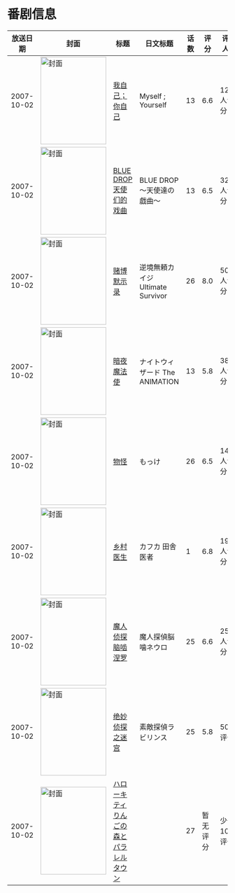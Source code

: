 # 番剧信息

|放送日期|封面|标题|日文标题|话数|评分|评分人数|
|---|---|---|---|---|---|---|
|2007-10-02|<img src="https://lain.bgm.tv/pic/cover/c/b2/eb/306_3M03m.jpg" alt="封面" style="width:150px;height:200px;object-fit:cover;">|[我自己；你自己](https://bangumi.tv/subject/306)|Myself ; Yourself|13|6.6|1251人评分|
|2007-10-02|<img src="https://lain.bgm.tv/pic/cover/c/f9/1e/1273_Mm6b7.jpg" alt="封面" style="width:150px;height:200px;object-fit:cover;">|[BLUE DROP 天使们的戏曲](https://bangumi.tv/subject/1273)|BLUE DROP ～天使達の戯曲～|13|6.5|327人评分|
|2007-10-02|<img src="https://lain.bgm.tv/pic/cover/c/fb/06/3892_xe6z2.jpg" alt="封面" style="width:150px;height:200px;object-fit:cover;">|[赌博默示录](https://bangumi.tv/subject/3892)|逆境無頼カイジ Ultimate Survivor|26|8.0|5013人评分|
|2007-10-02|<img src="https://lain.bgm.tv/pic/cover/c/29/12/4803_iMkMP.jpg" alt="封面" style="width:150px;height:200px;object-fit:cover;">|[暗夜魔法使](https://bangumi.tv/subject/4803)|ナイトウィザード The ANIMATION|13|5.8|386人评分|
|2007-10-02|<img src="https://lain.bgm.tv/pic/cover/c/df/27/7620_0Yq28.jpg" alt="封面" style="width:150px;height:200px;object-fit:cover;">|[物怪](https://bangumi.tv/subject/7620)|もっけ|26|6.5|143人评分|
|2007-10-02|<img src="https://lain.bgm.tv/pic/cover/c/68/bd/10596_3naGQ.jpg" alt="封面" style="width:150px;height:200px;object-fit:cover;">|[乡村医生](https://bangumi.tv/subject/10596)|カフカ 田舎医者|1|6.8|196人评分|
|2007-10-02|<img src="https://lain.bgm.tv/pic/cover/c/f0/48/13143_L7T1A.jpg" alt="封面" style="width:150px;height:200px;object-fit:cover;">|[魔人侦探脑啮涅罗](https://bangumi.tv/subject/13143)|魔人探偵脳噛ネウロ|25|6.6|255人评分|
|2007-10-02|<img src="https://lain.bgm.tv/pic/cover/c/1a/ab/13428_9Ll5X.jpg" alt="封面" style="width:150px;height:200px;object-fit:cover;">|[绝妙侦探之迷宫](https://bangumi.tv/subject/13428)|素敵探偵ラビリンス|25|5.8|50人评分|
|2007-10-02|<img src="https://lain.bgm.tv/pic/cover/c/14/8f/85249_6o60c.jpg" alt="封面" style="width:150px;height:200px;object-fit:cover;">|[ハローキティ りんごの森とパラレルタウン](https://bangumi.tv/subject/85249)||27|暂无评分|少于10人评分|
